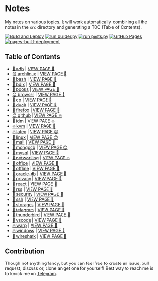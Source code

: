 # Notes

My notes on various topics. It will work automatically, combining all the notes in the `src` directory and generating a TOC (Table of Contents).

[![Build and Deploy](https://github.com/SharafatKarim/notes/actions/workflows/action.yml/badge.svg)](https://github.com/SharafatKarim/notes/actions/workflows/action.yml)
[![run builder.py](https://github.com/SharafatKarim/notes/actions/workflows/action.yml/badge.svg)](https://github.com/SharafatKarim/notes/actions/workflows/action.yml)
[![run posts.py](https://github.com/SharafatKarim/notes/actions/workflows/posts.yml/badge.svg)](https://github.com/SharafatKarim/notes/actions/workflows/posts.yml)
[![GitHub Pages](https://github.com/SharafatKarim/notes/actions/workflows/gh-pages.yml/badge.svg)](https://github.com/SharafatKarim/notes/actions/workflows/gh-pages.yml)
[![pages-build-deployment](https://github.com/SharafatKarim/notes/actions/workflows/pages/pages-build-deployment/badge.svg)](https://github.com/SharafatKarim/notes/actions/workflows/pages/pages-build-deployment)


## Table of Contents

- [🍕 adb](src/adb.md) | <a href='https://sharafat.is-a.dev/notes/adb' target='_blank'>VIEW PAGE 🤖</a>
- [😊 archlinux](src/archlinux.md) | <a href='https://sharafat.is-a.dev/notes/archlinux' target='_blank'>VIEW PAGE 🎉</a>
- [🌈 bash](src/bash.md) | <a href='https://sharafat.is-a.dev/notes/bash' target='_blank'>VIEW PAGE 🎸</a>
- [🍕 bdix](src/bdix.md) | <a href='https://sharafat.is-a.dev/notes/bdix' target='_blank'>VIEW PAGE 🚀</a>
- [🤖 books](src/books.md) | <a href='https://sharafat.is-a.dev/notes/books' target='_blank'>VIEW PAGE 🤖</a>
- [😊 browser](src/browser.md) | <a href='https://sharafat.is-a.dev/notes/browser' target='_blank'>VIEW PAGE 🎉</a>
- [🤖 cp](src/cp.md) | <a href='https://sharafat.is-a.dev/notes/cp' target='_blank'>VIEW PAGE 🍕</a>
- [🚀 duck](src/duck.md) | <a href='https://sharafat.is-a.dev/notes/duck' target='_blank'>VIEW PAGE 🌟</a>
- [🎉 firefox](src/firefox.md) | <a href='https://sharafat.is-a.dev/notes/firefox' target='_blank'>VIEW PAGE 🤖</a>
- [😊 github](src/github.md) | <a href='https://sharafat.is-a.dev/notes/github' target='_blank'>VIEW PAGE 🔥</a>
- [👾 idm](src/idm.md) | <a href='https://sharafat.is-a.dev/notes/idm' target='_blank'>VIEW PAGE 🔥</a>
- [🔥 kvm](src/kvm.md) | <a href='https://sharafat.is-a.dev/notes/kvm' target='_blank'>VIEW PAGE 🤖</a>
- [🔥 latex](src/latex.md) | <a href='https://sharafat.is-a.dev/notes/latex' target='_blank'>VIEW PAGE 😊</a>
- [👾 linux](src/linux.md) | <a href='https://sharafat.is-a.dev/notes/linux' target='_blank'>VIEW PAGE 😊</a>
- [👾 mail](src/mail.md) | <a href='https://sharafat.is-a.dev/notes/mail' target='_blank'>VIEW PAGE 🤖</a>
- [🍕 mongodb](src/mongodb.md) | <a href='https://sharafat.is-a.dev/notes/mongodb' target='_blank'>VIEW PAGE 😊</a>
- [🌈 mysql](src/mysql.md) | <a href='https://sharafat.is-a.dev/notes/mysql' target='_blank'>VIEW PAGE 👾</a>
- [🌟 networking](src/networking.md) | <a href='https://sharafat.is-a.dev/notes/networking' target='_blank'>VIEW PAGE 🔥</a>
- [🎸 office](src/office.md) | <a href='https://sharafat.is-a.dev/notes/office' target='_blank'>VIEW PAGE 🤖</a>
- [🤖 offline](src/offline.md) | <a href='https://sharafat.is-a.dev/notes/offline' target='_blank'>VIEW PAGE 🌟</a>
- [🤖 oracle-db](src/oracle-db.md) | <a href='https://sharafat.is-a.dev/notes/oracle-db' target='_blank'>VIEW PAGE 🌟</a>
- [🎸 privacy](src/privacy.md) | <a href='https://sharafat.is-a.dev/notes/privacy' target='_blank'>VIEW PAGE 🎉</a>
- [🎸 react](src/react.md) | <a href='https://sharafat.is-a.dev/notes/react' target='_blank'>VIEW PAGE 👾</a>
- [🌟 rss](src/rss.md) | <a href='https://sharafat.is-a.dev/notes/rss' target='_blank'>VIEW PAGE 🎸</a>
- [🤖 security](src/security.md) | <a href='https://sharafat.is-a.dev/notes/security' target='_blank'>VIEW PAGE 👾</a>
- [🍕 ssh](src/ssh.md) | <a href='https://sharafat.is-a.dev/notes/ssh' target='_blank'>VIEW PAGE 🌟</a>
- [🎸 storages](src/storages.md) | <a href='https://sharafat.is-a.dev/notes/storages' target='_blank'>VIEW PAGE 🌈</a>
- [🚀 telegram](src/telegram.md) | <a href='https://sharafat.is-a.dev/notes/telegram' target='_blank'>VIEW PAGE 🌈</a>
- [🌟 thunderbird](src/thunderbird.md) | <a href='https://sharafat.is-a.dev/notes/thunderbird' target='_blank'>VIEW PAGE 🍕</a>
- [🚀 vscode](src/vscode.md) | <a href='https://sharafat.is-a.dev/notes/vscode' target='_blank'>VIEW PAGE 🎸</a>
- [🔥 warp](src/warp.md) | <a href='https://sharafat.is-a.dev/notes/warp' target='_blank'>VIEW PAGE 🌈</a>
- [🔥 windows](src/windows.md) | <a href='https://sharafat.is-a.dev/notes/windows' target='_blank'>VIEW PAGE 🍕</a>
- [🤖 wireshark](src/wireshark.md) | <a href='https://sharafat.is-a.dev/notes/wireshark' target='_blank'>VIEW PAGE 🚀</a>

## Contribution

Though not anything fancy, but you can feel free to create an issue, pull request, discuss or, clone an get one for yourself!
Best way to reach me is to knock me on [Telegram](https://t.me/SharafatKarim).

